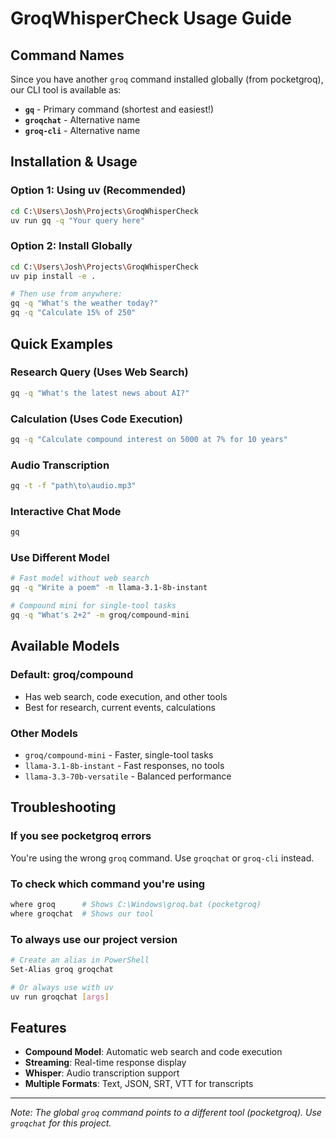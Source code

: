 # GroqWhisperCheck Usage Guide

## Command Names

Since you have another `groq` command installed globally (from pocketgroq), our CLI tool is available as:

- **`gq`** - Primary command (shortest and easiest!)
- **`groqchat`** - Alternative name
- **`groq-cli`** - Alternative name

## Installation & Usage

### Option 1: Using uv (Recommended)
```bash
cd C:\Users\Josh\Projects\GroqWhisperCheck
uv run gq -q "Your query here"
```

### Option 2: Install Globally
```bash
cd C:\Users\Josh\Projects\GroqWhisperCheck
uv pip install -e .

# Then use from anywhere:
gq -q "What's the weather today?"
gq -q "Calculate 15% of 250"
```

## Quick Examples

### Research Query (Uses Web Search)
```bash
gq -q "What's the latest news about AI?"
```

### Calculation (Uses Code Execution)
```bash
gq -q "Calculate compound interest on 5000 at 7% for 10 years"
```

### Audio Transcription
```bash
gq -t -f "path\to\audio.mp3"
```

### Interactive Chat Mode
```bash
gq
```

### Use Different Model
```bash
# Fast model without web search
gq -q "Write a poem" -m llama-3.1-8b-instant

# Compound mini for single-tool tasks
gq -q "What's 2+2" -m groq/compound-mini
```

## Available Models

### Default: groq/compound
- Has web search, code execution, and other tools
- Best for research, current events, calculations

### Other Models
- `groq/compound-mini` - Faster, single-tool tasks
- `llama-3.1-8b-instant` - Fast responses, no tools
- `llama-3.3-70b-versatile` - Balanced performance

## Troubleshooting

### If you see pocketgroq errors
You're using the wrong `groq` command. Use `groqchat` or `groq-cli` instead.

### To check which command you're using
```bash
where groq      # Shows C:\Windows\groq.bat (pocketgroq)
where groqchat  # Shows our tool
```

### To always use our project version
```bash
# Create an alias in PowerShell
Set-Alias groq groqchat

# Or always use with uv
uv run groqchat [args]
```

## Features

- **Compound Model**: Automatic web search and code execution
- **Streaming**: Real-time response display
- **Whisper**: Audio transcription support
- **Multiple Formats**: Text, JSON, SRT, VTT for transcripts

---

*Note: The global `groq` command points to a different tool (pocketgroq). Use `groqchat` for this project.*